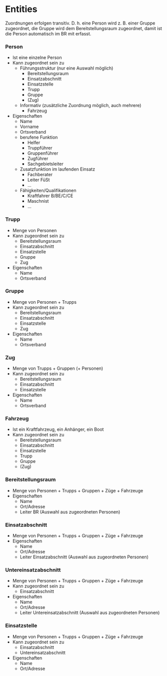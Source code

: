 # Entities

Zuordnungen erfolgen transitiv. D. h. eine Person wird z. B. einer Gruppe zugeordnet, die Gruppe wird dem Bereitstellungsraum zugeordnet, damit ist die Person automatisch im BR mit erfasst.

### Person
* Ist eine einzelne Person
* Kann zugeordnet sein zu
	* Führungsstruktur (nur eine Auswahl möglich)
		* Bereitstellungsraum
		* Einsatzabschnitt
		* Einsatzstelle
		* Trupp
		* Gruppe
		* (Zug)
	* Informativ (zusätzliche Zuordnung möglich, auch mehrere)
		* Fahrzeug
* Eigenschaften
	* Name
	* Vorname
	* Ortsverband
	* berufene Funktion
		* Helfer
		* Truppführer
		* Gruppenführer
		* Zugführer
		* Sachgebietsleiter
	* Zusatzfunktion im laufenden Einsatz
		* Fachberater
		* Leiter FüSt
		* ...
	* Fähigkeiten/Qualifikationen
		* Kraftfahrer B/BE/C/CE
		* Maschnist
		* ...

### Trupp
* Menge von Personen
* Kann zugeordnet sein zu
	* Bereitstellungsraum
	* Einsatzabschnitt
	* Einsatzstelle
	* Gruppe
	* Zug
* Eigenschaften
	* Name
	* Ortsverband

### Gruppe
* Menge von Personen + Trupps
* Kann zugeordnet sein zu
	* Bereitstellungsraum
	* Einsatzabschnitt
	* Einsatzstelle
	* Zug
* Eigenschaften
	* Name
	* Ortsverband

### Zug
* Menge von Trupps + Gruppen (+ Personen)
* Kann zugeordnet sein zu
	* Bereitstellungsraum
	* Einsatzabschnitt
	* Einsatzstelle
* Eigenschaften
	* Name
	* Ortsverband

### Fahrzeug
* Ist ein Kraftfahrzeug, ein Anhänger, ein Boot
* Kann zugeordnet sein zu
	* Bereitstellungsraum
	* Einsatzabschnitt
	* Einsatzstelle
	* Trupp
	* Gruppe
	* (Zug)

### Bereitstellungsraum
* Menge von Personen + Trupps + Gruppen + Züge + Fahrzeuge
* Eigenschaften
	* Name
	* Ort/Adresse
	* Leiter BR (Auswahl aus zugeordneten Personen)

### Einsatzabschnitt
* Menge von Personen + Trupps + Gruppen + Züge + Fahrzeuge
* Eigenschaften
	* Name
	* Ort/Adresse
	* Leiter Einsatzabschnitt (Auswahl aus zugeordneten Personen)

### Untereinsatzabschnitt
* Menge von Personen + Trupps + Gruppen + Züge + Fahrzeuge
* Kann zugeordnet sein zu
	* Einsatzabschnitt
* Eigenschaften
	* Name
	* Ort/Adresse
	* Leiter Untereinsatzabschnitt (Auswahl aus zugeordneten Personen)

### Einsatzstelle
* Menge von Personen + Trupps + Gruppen + Züge + Fahrzeuge
* Kann zugeordnet sein zu
	* Einsatzabschnitt
	* Untereinsatzabschnitt
* Eigenschaften
	* Name
	* Ort/Adresse
